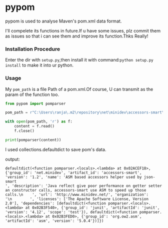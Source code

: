 # pypom

pypom is used to analyse Maven's pom.xml data format.

I'll compelete its functions in future.If u have some issues, plz commit them as issues so that i can see them and improve its function.Thks Really!

### Installation Procedure

Enter the dir with `setup.py`,then install it with command:`python setup.py install` to make it into ur python.

### Usage

My `pom_path` is a file Path of a pom.xml.Of course, U can transmit as the param of the function too.

```python
from pypom import pomparser

pom_path = r"C:\Users\ranja\.m2\repository\net\minidev\accessors-smart\1.2\accessors-smart-1.2.pom"

with open(pom_path, 'r') as f:
    content = f.read()
    f.close()

print(pomparser(content))
```

I used collections.defaultdict to save pom's data.

output:
```
defaultdict(<function pomparser.<locals>.<lambda> at 0x02ACEF18>, {'group_id': 'net.minidev', 'artifact_id': 'accessors-smart', 'version': '1.2', 'name': 'ASM based accessors helper used by json-smart
', 'description': 'Java reflect give poor performance on getter setter an constructor calls, accessors-smart use ASM to speed up those calls.\n    ', 'url': 'http://www.minidev.net/', 'organization':
'\n        ', 'licenses': ['The Apache Software License, Version 2.0'], 'dependencies': [defaultdict(<function pomparser.<locals>.<lambda> at 0x02B3F540>, {'group_id': 'junit', 'artifactId': 'junit',
'version': '4.12', 'scope': 'test'}), defaultdict(<function pomparser.<locals>.<lambda> at 0x02B3FED0>, {'group_id': 'org.ow2.asm', 'artifactId': 'asm', 'version': '5.0.4'})]})
```
